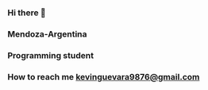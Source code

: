### Hi there 👋
### Mendoza-Argentina
### Programming student
### How to reach me kevinguevara9876@gmail.com
